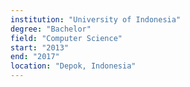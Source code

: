 ```yaml
---
institution: "University of Indonesia"
degree: "Bachelor"
field: "Computer Science"
start: "2013"
end: "2017"
location: "Depok, Indonesia"
---
```

